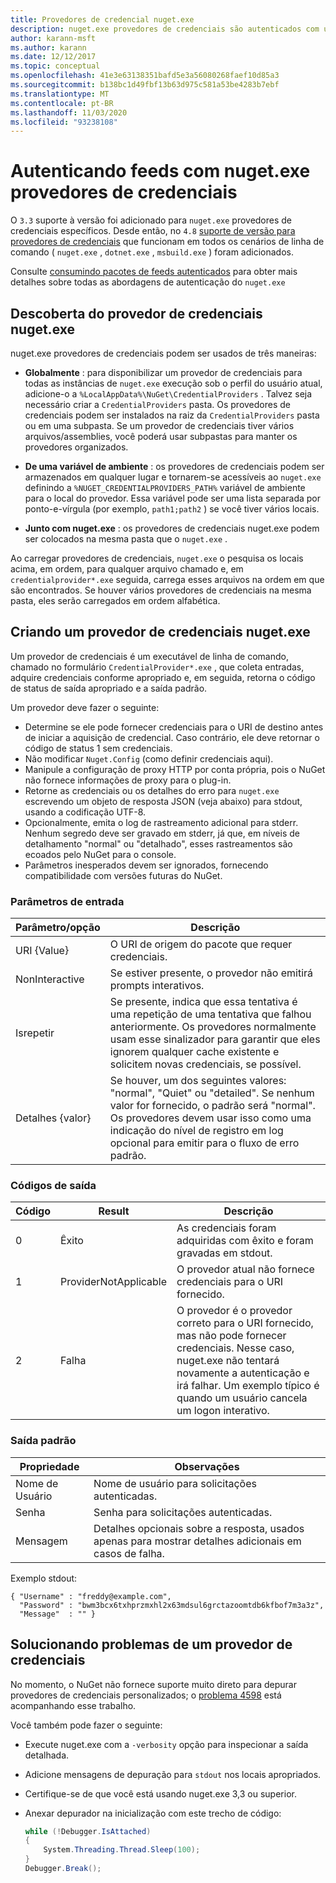 ```yaml
---
title: Provedores de credencial nuget.exe
description: nuget.exe provedores de credenciais são autenticados com um feed e são implementados como executáveis de linha de comando que seguem convenções específicas.
author: karann-msft
ms.author: karann
ms.date: 12/12/2017
ms.topic: conceptual
ms.openlocfilehash: 41e3e63138351bafd5e3a56080268faef10d85a3
ms.sourcegitcommit: b138bc1d49fbf13b63d975c581a53be4283b7ebf
ms.translationtype: MT
ms.contentlocale: pt-BR
ms.lasthandoff: 11/03/2020
ms.locfileid: "93238108"
---
```

# <a name="authenticating-feeds-with-nugetexe-credential-providers"></a>Autenticando feeds com nuget.exe provedores de credenciais

O `3.3` suporte à versão foi adicionado para `nuget.exe` provedores de credenciais específicos. Desde então, no `4.8` [suporte de versão para provedores de credenciais](NuGet-Cross-Platform-Authentication-Plugin.md) que funcionam em todos os cenários de linha de comando ( `nuget.exe` , `dotnet.exe` , `msbuild.exe` ) foram adicionados.

Consulte [consumindo pacotes de feeds autenticados](../../consume-packages/consuming-packages-authenticated-feeds.md#nugetexe) para obter mais detalhes sobre todas as abordagens de autenticação do `nuget.exe`

## <a name="nugetexe-credential-provider-discovery"></a>Descoberta do provedor de credenciais nuget.exe

nuget.exe provedores de credenciais podem ser usados de três maneiras:

- **Globalmente** : para disponibilizar um provedor de credenciais para todas as instâncias de `nuget.exe` execução sob o perfil do usuário atual, adicione-o a `%LocalAppData%\NuGet\CredentialProviders` . Talvez seja necessário criar a `CredentialProviders` pasta. Os provedores de credenciais podem ser instalados na raiz da `CredentialProviders`  pasta ou em uma subpasta. Se um provedor de credenciais tiver vários arquivos/assemblies, você poderá usar subpastas para manter os provedores organizados.

- **De uma variável de ambiente** : os provedores de credenciais podem ser armazenados em qualquer lugar e tornarem-se acessíveis ao `nuget.exe` definindo a `%NUGET_CREDENTIALPROVIDERS_PATH%` variável de ambiente para o local do provedor. Essa variável pode ser uma lista separada por ponto-e-vírgula (por exemplo, `path1;path2` ) se você tiver vários locais.

- **Junto com nuget.exe** : os provedores de credenciais nuget.exe podem ser colocados na mesma pasta que o `nuget.exe` .

Ao carregar provedores de credenciais, `nuget.exe` o pesquisa os locais acima, em ordem, para qualquer arquivo chamado e, em `credentialprovider*.exe` seguida, carrega esses arquivos na ordem em que são encontrados. Se houver vários provedores de credenciais na mesma pasta, eles serão carregados em ordem alfabética.

## <a name="creating-a-nugetexe-credential-provider"></a>Criando um provedor de credenciais nuget.exe

Um provedor de credenciais é um executável de linha de comando, chamado no formulário `CredentialProvider*.exe` , que coleta entradas, adquire credenciais conforme apropriado e, em seguida, retorna o código de status de saída apropriado e a saída padrão.

Um provedor deve fazer o seguinte:

- Determine se ele pode fornecer credenciais para o URI de destino antes de iniciar a aquisição de credencial. Caso contrário, ele deve retornar o código de status 1 sem credenciais.
- Não modificar `Nuget.Config` (como definir credenciais aqui).
- Manipule a configuração de proxy HTTP por conta própria, pois o NuGet não fornece informações de proxy para o plug-in.
- Retorne as credenciais ou os detalhes do erro para `nuget.exe` escrevendo um objeto de resposta JSON (veja abaixo) para stdout, usando a codificação UTF-8.
- Opcionalmente, emita o log de rastreamento adicional para stderr. Nenhum segredo deve ser gravado em stderr, já que, em níveis de detalhamento "normal" ou "detalhado", esses rastreamentos são ecoados pelo NuGet para o console.
- Parâmetros inesperados devem ser ignorados, fornecendo compatibilidade com versões futuras do NuGet.

### <a name="input-parameters"></a>Parâmetros de entrada

| Parâmetro/opção |Descrição|
|----------------|-----------|
| URI {Value} | O URI de origem do pacote que requer credenciais.|
| NonInteractive | Se estiver presente, o provedor não emitirá prompts interativos. |
| Isrepetir | Se presente, indica que essa tentativa é uma repetição de uma tentativa que falhou anteriormente. Os provedores normalmente usam esse sinalizador para garantir que eles ignorem qualquer cache existente e solicitem novas credenciais, se possível.|
| Detalhes {valor} | Se houver, um dos seguintes valores: "normal", "Quiet" ou "detailed". Se nenhum valor for fornecido, o padrão será "normal". Os provedores devem usar isso como uma indicação do nível de registro em log opcional para emitir para o fluxo de erro padrão. |

### <a name="exit-codes"></a>Códigos de saída

| Código |Result | Descrição |
|----------------|-----------|-----------|
| 0 | Êxito | As credenciais foram adquiridas com êxito e foram gravadas em stdout.|
| 1 | ProviderNotApplicable | O provedor atual não fornece credenciais para o URI fornecido.|
| 2 | Falha | O provedor é o provedor correto para o URI fornecido, mas não pode fornecer credenciais. Nesse caso, nuget.exe não tentará novamente a autenticação e irá falhar. Um exemplo típico é quando um usuário cancela um logon interativo. |

### <a name="standard-output"></a>Saída padrão

| Propriedade |Observações|
|----------------|-----------|
| Nome de Usuário | Nome de usuário para solicitações autenticadas.|
| Senha | Senha para solicitações autenticadas.|
| Mensagem | Detalhes opcionais sobre a resposta, usados apenas para mostrar detalhes adicionais em casos de falha. |

Exemplo stdout:

    { "Username" : "freddy@example.com",
      "Password" : "bwm3bcx6txhprzmxhl2x63mdsul6grctazoomtdb6kfbof7m3a3z",
      "Message"  : "" }

## <a name="troubleshooting-a-credential-provider"></a>Solucionando problemas de um provedor de credenciais

No momento, o NuGet não fornece suporte muito direto para depurar provedores de credenciais personalizados; o [problema 4598](https://github.com/NuGet/Home/issues/4598) está acompanhando esse trabalho.

Você também pode fazer o seguinte:

- Execute nuget.exe com a `-verbosity` opção para inspecionar a saída detalhada.
- Adicione mensagens de depuração para `stdout` nos locais apropriados.
- Certifique-se de que você está usando nuget.exe 3,3 ou superior.
- Anexar depurador na inicialização com este trecho de código:

    ```cs
    while (!Debugger.IsAttached)
    {
        System.Threading.Thread.Sleep(100);
    }
    Debugger.Break();
    ```
